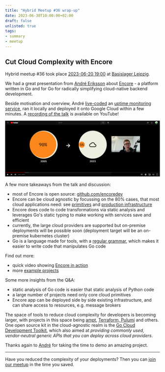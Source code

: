 ```yaml
---
title: "Hybrid Meetup #36 wrap-up"
date: 2023-06-30T10:00:00+02:00
draft: false
unlisted: true
tags:
- summary
- meetup
---
```


## Cut Cloud Complexity with Encore

Hybrid meetup #36 took place [2023-06-20
19:00](https://www.meetup.com/leipzig-golang/events/290666177/) at [Basislager
Leipzig](https://www.basislager.co/).

We had a great presentation from [André
Eriksson](https://www.linkedin.com/in/erikssonandre/) about
[Encore](https://encore.dev/) - a platform written in Go and for Go for
radically simplifying cloud-native backend development.

Beside motivation and overview, André [live-coded](https://youtu.be/yYEXDmy3zUA?t=1824) an [uptime monitoring
service](https://github.com/encoredev/examples/tree/main/uptime), ran it
locally and deployed it onto Google Cloud within a few minutes. A [recording of
the talk](https://youtu.be/yYEXDmy3zUA) is available on YouTube!

[![](/images/36-yt-thumb.png)](https://youtu.be/yYEXDmy3zUA)

A few more takeaways from the talk and discussion:

* most of Encore is open source: [github.com/encoredev](https://github.com/encoredev/)
* Encore can be cloud agnostic by focussing on the 80% cases, that most cloud applications need: see [primitives](https://encore.dev/docs/primitives) and [production infrastructure](https://encore.dev/docs/deploy/infra#production-infrastructure)
* Encore does code to code transformations via static analysis and leverages Go's static typing to make working with services save and efficient
* currently, the large cloud providers are supported but on-premise deployments will be possible soon (deployment target will be an on-premise kubernetes cluster)
* Go is a language made for tools, with a [regular grammar](https://go.dev/talks/2009/go_talk-20091030.pdf#page=14), which makes it easier to write code that manipulates Go code

Find out more:

* quick video showing [Encore in action](https://www.youtube.com/watch?v=IwplIbwJtD0)
* more [example projects](https://github.com/encoredev/examples)

Some more insights from the Q&A:

* static analysis of Go code is easier that static analysis of Python code
* a large number of projects need only core cloud primitives
* Encore app can be deployed side by side existing infrastructure, and can share access to resources, e.g. message brokers

The space of tools to reduce cloud complexity for developers is becoming larger, with
projects in this space being [ampt](https://getampt.com/), [Terraform,
Pulumi](https://encore.dev/docs/other/vs-terraform) and others. One open source kit in the cloud-agnostic realm is the [Go Cloud Development
Toolkit](https://gocloud.dev/), which also aimed at *providing commonly used,
vendor-neutral generic APIs that you can deploy across cloud providers*.

Thanks again to [André](https://www.linkedin.com/in/erikssonandre/) for taking the time to demo an amazing project.

----

Have you reduced the complexity of your deployments? Then you can [join our meetup](https://www.meetup.com/Leipzig-Golang/) in the time you saved.

